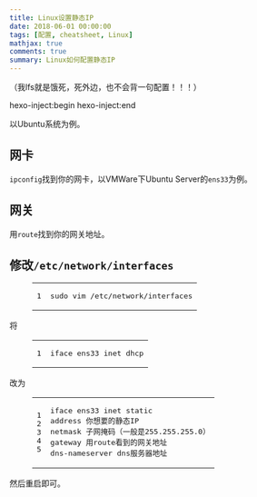 ```yaml
---
title: Linux设置静态IP
date: 2018-06-01 00:00:00
tags: [配置, cheatsheet, Linux]
mathjax: true
comments: true
summary: Linux如何配置静态IP
---
```

<p>（我lfs就是饿死，死外边，也不会背一句配置！！！）</p>
 hexo-inject:begin  hexo-inject:end <p>以Ubuntu系统为例。</p>
<h2 id="网卡"><a class="headerlink" href="#网卡" title="网卡"></a>网卡</h2><p><code>ipconfig</code>找到你的网卡，以VMWare下Ubuntu Server的<code>ens33</code>为例。</p>
<h2 id="网关"><a class="headerlink" href="#网关" title="网关"></a>网关</h2><p>用<code>route</code>找到你的网关地址。</p>
<h2 id="修改-etc-network-interfaces"><a class="headerlink" href="#修改-etc-network-interfaces" title="修改/etc/network/interfaces"></a>修改<code>/etc/network/interfaces</code></h2><figure class="highlight shell"><table><tr><td class="gutter"><pre><span class="line">1</span><br/></pre></td><td class="code"><pre><span class="line">sudo vim /etc/network/interfaces</span><br/></pre></td></tr></table></figure>
<p>将</p>
<figure class="highlight plain"><table><tr><td class="gutter"><pre><span class="line">1</span><br/></pre></td><td class="code"><pre><span class="line">iface ens33 inet dhcp</span><br/></pre></td></tr></table></figure>
<p>改为</p>
<figure class="highlight plain"><table><tr><td class="gutter"><pre><span class="line">1</span><br/><span class="line">2</span><br/><span class="line">3</span><br/><span class="line">4</span><br/><span class="line">5</span><br/></pre></td><td class="code"><pre><span class="line">iface ens33 inet static</span><br/><span class="line">address 你想要的静态IP    </span><br/><span class="line">netmask 子网掩码（一般是255.255.255.0）</span><br/><span class="line">gateway 用route看到的网关地址</span><br/><span class="line">dns-nameserver dns服务器地址</span><br/></pre></td></tr></table></figure>
<p>然后重启即可。</p>

